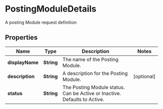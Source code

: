 

# PostingModuleDetails

A posting Module request definition

## Properties

| Name | Type | Description | Notes |
|------------ | ------------- | ------------- | -------------|
|**displayName** | **String** | The name of the Posting Module. |  |
|**description** | **String** | A description for the Posting Module. |  [optional] |
|**status** | **String** | The Posting Module status. Can be Active or Inactive. Defaults to Active. |  |



